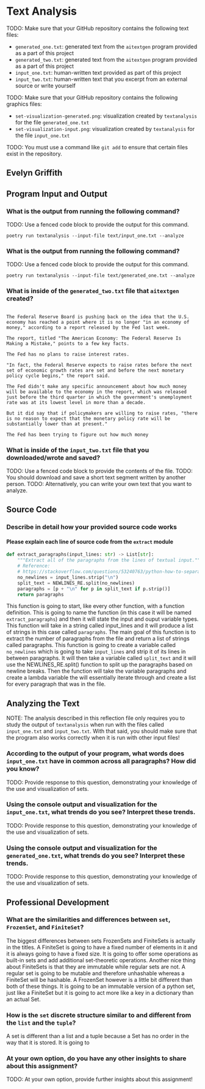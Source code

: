 # Text Analysis

TODO: Make sure that your GitHub repository contains the following text files:

- `generated_one.txt`: generated text from the `aitextgen` program provided as a part of this project
- `generated_two.txt`: generated text from the `aitextgen` program provided as a part of this project
- `input_one.txt`: human-written text provided as part of this project
- `input_two.txt`: human-written text that you excerpt from an external source or write yourself


TODO: Make sure that your GitHub repository contains the following graphics files:

- `set-visualization-generated.png`: visualization created by `textanalysis` for the file `generated_one.txt`
- `set-visualization-input.png`: visualization created by `textanalysis` for the file `input_one.txt`

TODO: You must use a command like `git add` to ensure that certain files exist in the repository.

## Evelyn Griffith

## Program Input and Output

### What is the output from running the following command?

TODO: Use a fenced code block to provide the output for this command.

`poetry run textanalysis --input-file text/input_one.txt --analyze`

### What is the output from running the following command?

TODO: Use a fenced code block to provide the output for this command.

`poetry run textanalysis --input-file text/generated_one.txt --analyze`

### What is inside of the `generated_two.txt` file that `aitextgen` created?

```The Federal Reserve has been trying to figure out how much money will be available to the economy of the United States from the Federal Reserve, although the Fed is pushing back its efforts.

The Federal Reserve Board is pushing back on the idea that the U.S. economy has reached a point where it is no longer "in an economy of money," according to a report released by the Fed last week.

The report, titled "The American Economy: The Federal Reserve Is Making a Mistake," points to a few key facts.

The Fed has no plans to raise interest rates.

"In fact, the Federal Reserve expects to raise rates before the next set of economic growth rates are set and before the next monetary policy cycle begins," the report said.

The Fed didn't make any specific announcement about how much money will be available to the economy in the report, which was released just before the third quarter in which the government's unemployment rate was at its lowest level in more than a decade.

But it did say that if policymakers are willing to raise rates, "there is no reason to expect that the monetary policy rate will be substantially lower than at present."

The Fed has been trying to figure out how much money
```

### What is inside of the `input_two.txt` file that you downloaded/wrote and saved?

TODO: Use a fenced code block to provide the contents of the file.
TODO: You should download and save a short text segment written by another person.
TODO: Alternatively, you can write your own text that you want to analyze.

## Source Code

### Describe in detail how your provided source code works

#### Please explain each line of source code from the `extract` module

```python
def extract_paragraphs(input_lines: str) -> List[str]:
    """Extract all of the paragraphs from the lines of textual input."""
    # Reference:
    # https://stackoverflow.com/questions/53240763/python-how-to-separate-paragraphs-from-text
    no_newlines = input_lines.strip("\n")
    split_text = NEWLINES_RE.split(no_newlines)
    paragraphs = [p + "\n" for p in split_text if p.strip()]
    return paragraphs
```

This function is going to start, like every other function, with a function definition. This is going to name the function (in this case it will be named `extract_paragraphs`) and then it will state the input and ouput variable types. This function will take in a string called input_lines and it will produce a list of strings in this case called `paragraphs`. The main goal of this function is to extract the number of paragraphs from the file and return a list of strings called paragraphs. This function is going to create a variable called `no_newlines` which is going to take `input_lines` and strip it of its lines in between paragraphs. It will then take a variable called `split_text` and it will use the NEWLINES_RE.split() function to split up the paragraphs based on newline breaks. Then the function will take the variable paragraphs and create a lambda variable the will essentially iterate through and create a list for every paragraph that was in the file.

## Analyzing the Text

NOTE: The analysis described in this reflection file only requires you to study
the output of `textanalysis` when run with the files called `input_one.txt` and
`input_two.txt`. With that said, you should make sure that the program also
works correctly when it is run with other input files!

### According to the output of your program, what words does `input_one.txt` have in common across all paragraphs? How did you know?

TODO: Provide response to this question, demonstrating your knowledge of the use and visualization of sets.

### Using the console output and visualization for the `input_one.txt`, what trends do you see? Interpret these trends.

TODO: Provide response to this question, demonstrating your knowledge of the use and visualization of sets.

### Using the console output and visualization for the `generated_one.txt`, what trends do you see? Interpret these trends.

TODO: Provide response to this question, demonstrating your knowledge of the use and visualization of sets.

## Professional Development

### What are the similarities and differences between `set`, `FrozenSet`, and `FiniteSet`?

The biggest differences between sets FrozenSets and FiniteSets is actually in the titles. A FiniteSet is going to have a fixed number of elements in it and it is always going to have a fixed size. It is going to offer some operations as built-in sets and add additional set-theoretic operations. Another nice thing about FiniteSets is that they are immutable while regular sets are not. A regular set is going to be mutable and therefore unhashable whereas a FiniteSet will be hashable. A FrozenSet however is a little bit different than both of these things. It is going to be an immutable version of a python set, just like a FiniteSet but it is going to act more like a key in a dictionary than an actual Set.

### How is the `set` discrete structure similar to and different from the `list` and the `tuple`?

A set is different than a list and a tuple because a Set has no order in the way that it is stored. It is going to 

### At your own option, do you have any other insights to share about this assignment?

TODO: At your own option, provide further insights about this assignment!
